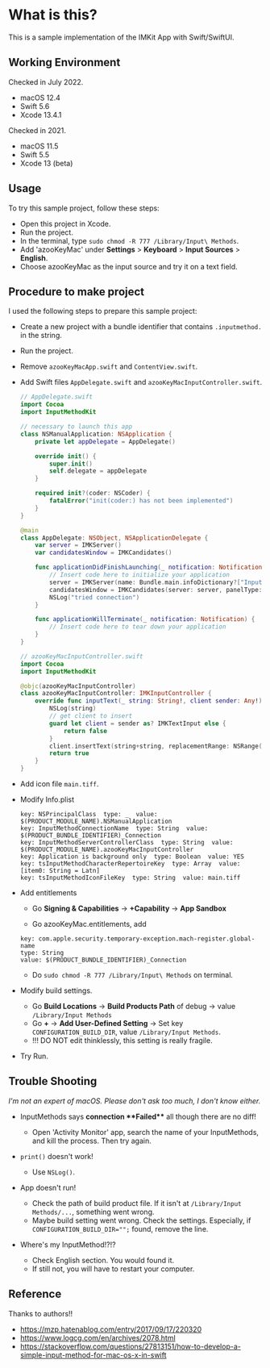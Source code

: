 # What is this?

This is a sample implementation of the IMKit App with Swift/SwiftUI.

## Working Environment

Checked in July 2022.
* macOS 12.4
* Swift 5.6
* Xcode 13.4.1

Checked in 2021.
* macOS 11.5
* Swift 5.5
* Xcode 13 (beta)

## Usage
To try this sample project, follow these steps:

* Open this project in Xcode.
* Run the project.
* In the terminal, type `sudo chmod -R 777 /Library/Input\ Methods`.
* Add 'azooKeyMac' under **Settings** > **Keyboard** > **Input Sources** > **English**.
* Choose azooKeyMac as the input source and try it on a text field.

## Procedure to make project
I used the following steps to prepare this sample project:

* Create a new project with a bundle identifier that contains `.inputmethod.` in the string.
* Run the project.
* Remove `azooKeyMacApp.swift` and `ContentView.swift`.

* Add Swift files `AppDelegate.swift` and `azooKeyMacInputController.swift`.

  ```swift
  // AppDelegate.swift
  import Cocoa
  import InputMethodKit
  
  // necessary to launch this app
  class NSManualApplication: NSApplication {
      private let appDelegate = AppDelegate()
  
      override init() {
          super.init()
          self.delegate = appDelegate
      }
  
      required init?(coder: NSCoder) {
          fatalError("init(coder:) has not been implemented")
      }
  }
  
  @main
  class AppDelegate: NSObject, NSApplicationDelegate {
      var server = IMKServer()
      var candidatesWindow = IMKCandidates()
  
      func applicationDidFinishLaunching(_ notification: Notification) {
          // Insert code here to initialize your application
          server = IMKServer(name: Bundle.main.infoDictionary?["InputMethodConnectionName"] as? String, bundleIdentifier: Bundle.main.bundleIdentifier)
          candidatesWindow = IMKCandidates(server: server, panelType: kIMKSingleRowSteppingCandidatePanel, styleType: kIMKMain)
          NSLog("tried connection")
      }
  
      func applicationWillTerminate(_ notification: Notification) {
          // Insert code here to tear down your application
      }
  }
  ```

  ```swift
  // azooKeyMacInputController.swift
  import Cocoa
  import InputMethodKit
  
  @objc(azooKeyMacInputController)
  class azooKeyMacInputController: IMKInputController {
      override func inputText(_ string: String!, client sender: Any!) -> Bool {
          NSLog(string)
          // get client to insert
          guard let client = sender as? IMKTextInput else {
              return false
          }
          client.insertText(string+string, replacementRange: NSRange(location: NSNotFound, length: NSNotFound))
          return true
      }
  }
  ```
* Add icon file `main.tiff`.

* Modify Info.plist

  ```
  key: NSPrincipalClass  type: _  value: $(PRODUCT_MODULE_NAME).NSManualApplication
  key: InputMethodConnectionName  type: String  value: $(PRODUCT_BUNDLE_IDENTIFIER)_Connection
  key: InputMethodServerControllerClass  type: String  value: $(PRODUCT_MODULE_NAME).azooKeyMacInputController
  key: Application is background only  type: Boolean  value: YES
  key: tsInputMethodCharacterRepertoireKey  type: Array  value: [item0: String = Latn]
  key: tsInputMethodIconFileKey  type: String  value: main.tiff
  ```

* Add entitlements

  * Go **Signing & Capabilities** → **+Capability** → **App Sandbox**

  * Go azooKeyMac.entitlements, add 

  ```
  key: com.apple.security.temporary-exception.mach-register.global-name
  type: String
  value: $(PRODUCT_BUNDLE_IDENTIFIER)_Connection
  ```

  * Do `sudo chmod -R 777 /Library/Input\ Methods` on terminal.

* Modify build settings.
  * Go **Build Locations** → **Build Products Path** of debug → value `/Library/Input Methods`
  * Go **+** → **Add User-Defined Setting** → Set key `CONFIGURATION_BUILD_DIR`, value `/Library/Input Methods`.
  * !!! DO NOT edit thinklessly, this setting is really fragile.

* Try Run.

## Trouble Shooting

*I'm not an expert of macOS. Please don't ask too much, I don't know either.*

* InputMethods says **connection \*\*Failed\*\*** all though there are no diff!
  * Open 'Activity Monitor' app, search the name of your InputMethods, and kill the process. Then try again.

* `print()` doesn't work!
  * Use `NSLog()`.

* App doesn't run!
  * Check the path of build product file. If it isn't at `/Library/Input Methods/...`, something went wrong.
  * Maybe build setting went wrong. Check the settings. Especially, if `CONFIGURATION_BUILD_DIR="";` found, remove the line.
* Where's my InputMethod!?!?
  * Check English section. You would found it.
  * If still not, you will have to restart your computer.

## Reference

Thanks to authors!!

* https://mzp.hatenablog.com/entry/2017/09/17/220320
* https://www.logcg.com/en/archives/2078.html
* https://stackoverflow.com/questions/27813151/how-to-develop-a-simple-input-method-for-mac-os-x-in-swift
